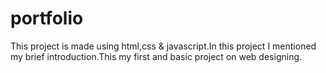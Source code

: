 # portfolio
This project is made using html,css & javascript.In this project I mentioned my brief introduction.This my first and basic project on web designing.
